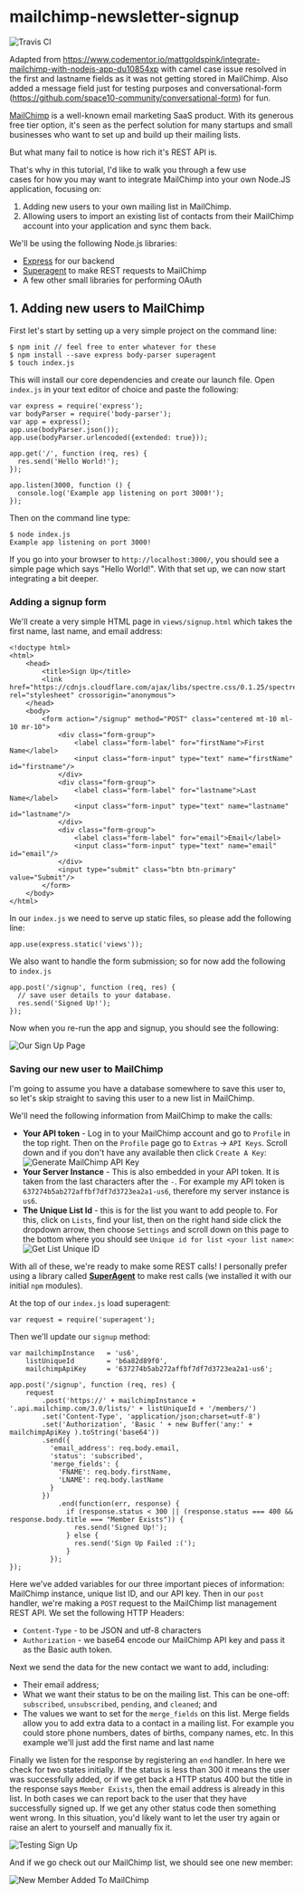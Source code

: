 # mailchimp-newsletter-signup
![Travis Cl](https://travis-ci.org/hsandstromOM/mailchimp-newsletter-signup.svg?branch=master)

Adapted from https://www.codementor.io/mattgoldspink/integrate-mailchimp-with-nodejs-app-du10854xp with camel case issue resolved in the first and lastname fields as it was not getting stored in MailChimp. Also added a message field just for testing purposes and conversational-form (https://github.com/space10-community/conversational-form) for fun.

[MailChimp](https://mailchimp.com/) is a well-known email marketing SaaS product. With its generous free tier option, it's seen as the perfect solution for many startups and small businesses who want to set up and build up their mailing lists.

But what many fail to notice is how rich it's REST API is.

That's why in this tutorial, I'd like to walk you through a few use  
cases for how you may want to integrate MailChimp into your own Node.JS application, focusing on:

1.  Adding new users to your own mailing list in MailChimp.
2.  Allowing users to import an existing list of contacts from their MailChimp account into your application and sync them back.

We'll be using the following Node.js libraries:

*   [Express](https://expressjs.com/) for our backend
*   [Superagent](https://visionmedia.github.io/superagent/) to make REST requests to MailChimp
*   A few other small libraries for performing OAuth

## [](#1-adding-new-users-to-mailchimp)1\. Adding new users to MailChimp

First let's start by setting up a very simple project on the command line:

    $ npm init // feel free to enter whatever for these
    $ npm install --save express body-parser superagent
    $ touch index.js

This will install our core dependencies and create our launch file. Open `index.js` in your text editor of choice and paste the following:

    var express = require('express');
    var bodyParser = require('body-parser');
    var app = express();
    app.use(bodyParser.json());
    app.use(bodyParser.urlencoded({extended: true}));

    app.get('/', function (req, res) {
      res.send('Hello World!');
    });

    app.listen(3000, function () {
      console.log('Example app listening on port 3000!');
    });

Then on the command line type:

    $ node index.js
    Example app listening on port 3000!

If you go into your browser to `http://localhost:3000/`, you should see a simple page which says "Hello World!". With that set up, we can now start integrating a bit deeper.

### [](#adding-a-signup-form)Adding a signup form

We'll create a very simple HTML page in `views/signup.html` which takes the first name, last name, and email address:

    <!doctype html>
    <html>
        <head>
            <title>Sign Up</title>
            <link href="https://cdnjs.cloudflare.com/ajax/libs/spectre.css/0.1.25/spectre.min.css" rel="stylesheet" crossorigin="anonymous">
        </head>
        <body>
            <form action="/signup" method="POST" class="centered mt-10 ml-10 mr-10">
                <div class="form-group">
                    <label class="form-label" for="firstName">First Name</label>
                    <input class="form-input" type="text" name="firstName" id="firstname"/>
                </div>
                <div class="form-group">
                    <label class="form-label" for="lastname">Last Name</label>
                    <input class="form-input" type="text" name="lastname" id="lastname"/>
                </div>
                <div class="form-group">
                    <label class="form-label" for="email">Email</label>
                    <input class="form-input" type="text" name="email" id="email"/>
                </div>
                <input type="submit" class="btn btn-primary" value="Submit"/>
            </form>
        </body>
    </html>

In our `index.js` we need to serve up static files, so please add the following line:

    app.use(express.static('views'));

We also want to handle the form submission; so for now add the following to `index.js`

    app.post('/signup', function (req, res) {
      // save user details to your database.
      res.send('Signed Up!');
    });

Now when you re-run the app and signup, you should see the following:

![Our Sign Up Page](https://process.filestackapi.com/cache=expiry:max/knQGdelCSNuqnRYbo052)

### [](#saving-our-new-user-to-mailchimp)Saving our new user to MailChimp

I'm going to assume you have a database somewhere to save this user to, so let's skip straight to saving this user to a new list in MailChimp.

We'll need the following information from MailChimp to make the calls:

*   **Your API token** - Log in to your MailChimp account and go to `Profile` in the top right. Then on the `Profile` page go to `Extras` -> `API Keys`. Scroll down and if you don't have any available then click `Create A Key`:![Generate MailChimp API Key](https://process.filestackapi.com/cache=expiry:max/tuWz2QtLR3OUBA2IifMC)
*   **Your Server Instance** - This is also embedded in your API token. It is taken from the last characters after the `-`. For example my API token is `637274b5ab272affbf7df7d3723ea2a1-us6`, therefore my server instance is `us6`.
*   **The Unique List Id** - this is for the list you want to add people to. For this, click on `Lists`, find your list, then on the right hand side click the dropdown arrow, then choose `Settings` and scroll down on this page to the bottom where you should see `Unique id for list <your list name>`:![Get List Unique ID](https://process.filestackapi.com/cache=expiry:max/A64hWWQ4WbTGSNLUUgbg)

With all of these, we're ready to make some REST calls! I personally prefer using a library called **[SuperAgent](https://visionmedia.github.io/superagent/)** to make rest calls (we installed it with our initial `npm` modules).

At the top of our `index.js` load superagent:

    var request = require('superagent');

Then we'll update our `signup` method:

    var mailchimpInstance   = 'us6',
        listUniqueId        = 'b6a82d89f0',
        mailchimpApiKey     = '637274b5ab272affbf7df7d3723ea2a1-us6';

    app.post('/signup', function (req, res) {
        request
            .post('https://' + mailchimpInstance + '.api.mailchimp.com/3.0/lists/' + listUniqueId + '/members/')
            .set('Content-Type', 'application/json;charset=utf-8')
            .set('Authorization', 'Basic ' + new Buffer('any:' + mailchimpApiKey ).toString('base64'))
            .send({
              'email_address': req.body.email,
              'status': 'subscribed',
              'merge_fields': {
                'FNAME': req.body.firstName,
                'LNAME': req.body.lastName
              }
            })
                .end(function(err, response) {
                  if (response.status < 300 || (response.status === 400 && response.body.title === "Member Exists")) {
                    res.send('Signed Up!');
                  } else {
                    res.send('Sign Up Failed :(');
                  }
              });
    });

Here we've added variables for our three important pieces of information: MailChimp instance, unique list ID, and our API key. Then in our `post` handler, we're making a `POST` request to the MailChimp list management REST API. We set the following HTTP Headers:

*   `Content-Type` - to be JSON and utf-8 characters
*   `Authorization` - we base64 encode our MailChimp API key and pass it as the Basic auth token.

Next we send the data for the new contact we want to add, including:

*   Their email address;
*   What we want their status to be on the mailing list. This can be one-off: `subscribed`, `unsubscribed`, `pending`, and `cleaned`; and
*   The values we want to set for the `merge_fields` on this list. Merge fields allow you to add extra data to a contact in a mailing list. For example you could store phone numbers, dates of births, company names, etc. In this example we'll just add the first name and last name

Finally we listen for the response by registering an `end` handler. In here we check for two states initially. If the status is less than 300 it means the user was successfully added, or if we get back a HTTP status 400 but the title in the response says `Member Exists`, then the email address is already in this list. In both cases we can report back to the user that they have successfully signed up. If we get any other status code then something went wrong. In this situation, you'd likely want to let the user try again or raise an alert to yourself and manually fix it.

![Testing Sign Up](https://process.filestackapi.com/cache=expiry:max/S42W4UmSTeKAFlVe4wxg)

And if we go check out our MailChimp list, we should see one new member:

![New Member Added To MailChimp](https://process.filestackapi.com/cache=expiry:max/5KioYOBQ6HDvKlqLcRsQ)
